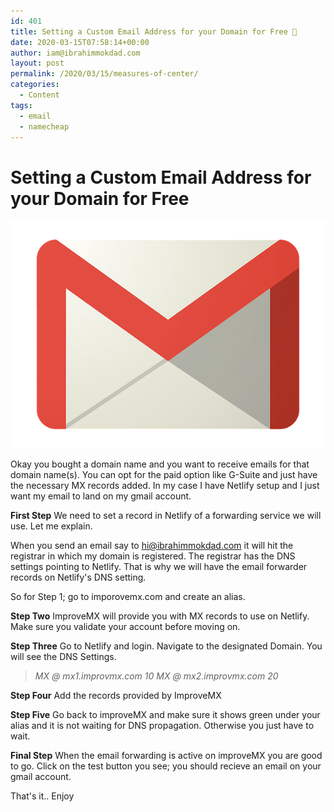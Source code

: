 ```yaml
---
id: 401
title: Setting a Custom Email Address for your Domain for Free 📧
date: 2020-03-15T07:58:14+00:00
author: iam@ibrahimmokdad.com
layout: post
permalink: /2020/03/15/measures-of-center/
categories:
  - Content
tags:
  - email
  - namecheap
---
```




Setting a Custom Email Address for your Domain for Free
=========================

![](/assets/images/401/gmail-logo.png)

Okay you bought a domain name and you want to receive emails for that domain name(s).  You can opt for the paid option like G-Suite and just have the necessary MX records added. In my case I have Netlify setup and I just want my email to land on my gmail account. 

**First Step**
We need to set a record in Netlify of a forwarding service we will use. Let me explain.

When you send an email say to hi@ibrahimmokdad.com it will hit the registrar in which  my domain is registered. The registrar has the DNS settings pointing to Netlify. That is why we will have the email forwarder records on Netlify's DNS setting. 

So for Step 1; go to imporovemx.com and create an alias. 

**Step Two**
ImproveMX will provide you with MX records to use on Netlify. Make sure you validate your account before moving on. 

**Step Three**
Go to Netlify and login. Navigate to the designated Domain. You will see the DNS Settings. 

> *MX @ mx1.improvmx.com 10 
> MX @ mx2.improvmx.com 20*

**Step Four**
Add the records provided by ImproveMX

**Step Five** 
Go back to improveMX and make sure it shows green under your alias and it is not waiting for DNS propagation. Otherwise you just have to wait. 

**Final Step**
When the email forwarding is active on improveMX you are good to go. Click on the test button you see; you should recieve an email on your gmail account. 

That's it.. Enjoy